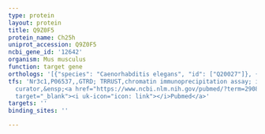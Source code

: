 ```yaml
---
type: protein
layout: protein
title: Q9Z0F5
protein_name: Ch25h
uniprot_accession: Q9Z0F5
ncbi_gene_id: '12642'
organism: Mus musculus
function: target gene
orthologs: '[{"species": "Caenorhabditis elegans", "id": ["Q20027"]}, {"species": "Homo sapiens", "id": ["<a href=\"/protein/o95992\">O95992</a>"]}, {"species": "Rattus norvegicus", "id": ["Q4QQV7"]}]'
tfs: 'Nr3c1,P06537,,GTRD; TRRUST,chromatin immunoprecipitation assay; inferred by
  curator,&ensp;<a href="https://www.ncbi.nlm.nih.gov/pubmed/?term=29087512%5Buid%5D+OR+27924024%5Buid%5D+OR+24755251%5Buid%5D"
  target="_blank"><i uk-icon="icon: link"></i>Pubmed</a>'
targets: ''
binding_sites: ''

---
```

